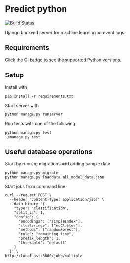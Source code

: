 # Predict python

[![Build Status](https://travis-ci.org/TKasekamp/predict-python.svg?branch=master)](https://travis-ci.org/TKasekamp/predict-python)

Django backend server for machine learning on event logs.

## Requirements
Click the CI badge to see the supported Python versions.

## Setup

Install with
```commandline
pip install -r requirements.txt
```

Start server with
```commandline
python manage.py runserver
```

Run tests with one of the following
```commandline
python manage.py test
./manage.py test
```

## Useful database operations
Start by running migrations and adding sample data
```commandline
python manage.py migrate
python manage.py loaddata all_model_data.json
```

Start jobs from command line
```commandline
curl --request POST \
  --header 'Content-Type: application/json' \
  --data-binary '{
    "type": "classification",
    "split_id": 1,
    "config": {
      "encodings": ["simpleIndex"],
      "clusterings": ["noCluster"],
      "methods": ["randomForest"],
      "rule": "remaining_time",
      "prefix_length": 1,
      "threshold": "default"
    }
  }' \
http://localhost:8000/jobs/multiple
```